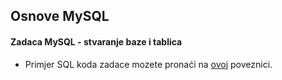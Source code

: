 ## Osnove MySQL
#### Zadaca MySQL - stvaranje baze i tablica 

- Primjer SQL koda zadace mozete pronaći na [ovoj](https://github.com/robitest/osnove_mysql/blob/master/videoteka.sql) poveznici.